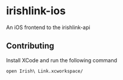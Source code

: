 # irishlink-ios
An iOS frontend to the irishlink-api

## Contributing
Install XCode and run the following command
```
open Irish\ Link.xcworkspace/
```
